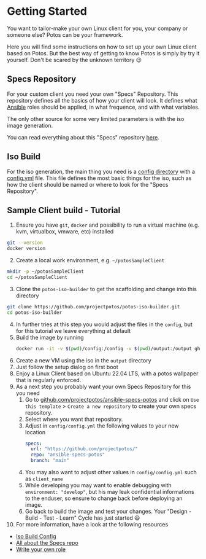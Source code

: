 # Getting Started

You want to tailor-make your own Linux client for you, your company or someone else? Potos can be your framework.

Here you will find some instructions on how to set up your own Linux client based on Potos. But the best way of getting to know Potos is simply by try it yourself. Don't be scared by the unknown territory :wink:

## Specs Repository
For your custom client you need your own "Specs" Repository. This repository defines all the basics of how your client will look.
It defines what [Ansible](https://en.wikipedia.org/wiki/Ansible_(software)) roles should be applied, in what frequence, and with what variables.

The only other source for some very limited parameters is with the iso image generation.

You can read everything about this "Specs" repository [here](/guide/specs-repo/overview).

## Iso Build
For the iso generation, the main thing you need is a [config directory](/guide/iso-build/config) with a [config.yml](/guide/iso-build/config.html#config-yml) file.
This file defines the most basic things for the iso, such as how the client should be named or where to look for the "Specs Repository".

## Sample Client build - Tutorial
 1. Ensure you have `git`, `docker` and possibility to run a virtual machine (e.g. kvm, virtualbox, vmware, etc) installed
   ```bash
   git --version
   docker version
   ```
 2. Create a local work environment, e.g. `~/potosSampleClient`
   ```bash
   mkdir -p ~/potosSampleClient
   cd ~/potosSampleClient
   ```
 3. Clone the `potos-iso-builder` to get the scaffolding and change into this directory
   ```bash
   git clone https://github.com/projectpotos/potos-iso-builder.git
   cd potos-iso-builder
   ```
 4. In further tries at this step you would adjust the files in the `config`, but for this tutorial we leave everything at default
 5. Build the image by running
    ```bash
    docker run -it -v $(pwd)/config:/config -v $(pwd)/output:/output ghcr.io/projectpotos/potos-iso-builder:latest
    ```
 6. Create a new VM using the iso in the `output` directory
 7. Just follow the setup dialog on first boot
 8. Enjoy a Linux Client based on Ubuntu 22.04 LTS, with a potos wallpaper that is regularly enforced.
 9. As a next step you probably want your own Specs Repository for this you need
     1. Go to [github.com/projectpotos/ansible-specs-potos](https://github.com/projectpotos/ansible-specs-potos) and click on 
     `Use this template` > `Create a new repository` to create your own specs repository.
     2. Select where you want that repository.
     3. Adjust in `config/config.yml` the following values to your new location
        ```yaml
        specs:
          url: "https://github.com/projectpotos/"
          repo: "ansible-specs-potos"
          branch: "main"
        ```
     4. You may also want to adjust other values in `config/config.yml` such as `client_name`
     5. While developing you may want to enable debugging with `environment: "develop"`, but his may leak confidential informations to the enduser, so ensure to change back before deploying an image.
     5. Go back to build the image and test your changes. Your "Design - Build - Test - Learn" Cycle has just started :smiley: 
10. For more information, have a look at the following resources
  * [Iso Build Config](/guide/iso-build/config.html)
  * [All about the Specs repo](/guide/specs-repo/overview.html)
  * [Write your own role](/guide/own-role/)
